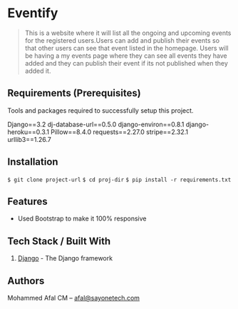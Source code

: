 # Eventify
> This is a website where  it will list all the ongoing and upcoming events for the registered users.Users can add and  publish their events so that other users can see that event listed in the homepage. Users will be having a my events page where they can see all events they have added and they can publish their event if its not published when they added it.


## Requirements  (Prerequisites)
Tools and packages required to successfully setup this project.

Django==3.2
dj-database-url==0.5.0
django-environ==0.8.1
django-heroku==0.3.1
Pillow==8.4.0
requests==2.27.0
stripe==2.32.1
urllib3==1.26.7


## Installation
 `$ git clone project-url`
 `$ cd proj-dir`
`$ pip install -r requirements.txt`

## Features
* Used Bootstrap to make it 100% responsive


## Tech Stack / Built With
1. [Django](https://www.djangoproject.com/) - The Django framework


## Authors 
Mohammed Afal CM  – afal@sayonetech.com
